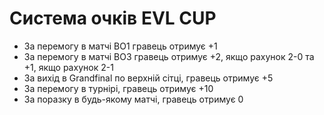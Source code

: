 # Система очків EVL CUP

- За перемогу в матчі BO1 гравець отримує +1
- За перемогу в матчі BO3 гравець отримує +2, якщо рахунок 2-0 та +1, якщо рахунок 2-1
- За вихід в Grandfinal по верхній сітці, гравець отримує +5
- За перемогу в турнірі, гравець отримує +10
- За поразку в будь-якому матчі, гравець отримує 0
